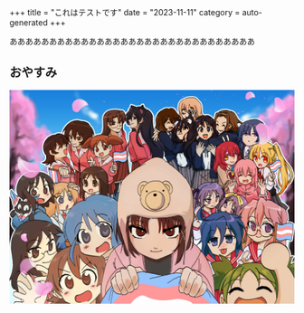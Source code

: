 +++
title = "これはテストです"
date = "2023-11-11"
category = auto-generated
+++


あああああああああああああああああああああああああああああああ
## おやすみ

![1691163999587116](9d47c62a-93fc-4356-aca4-5d97cb10ce44)

